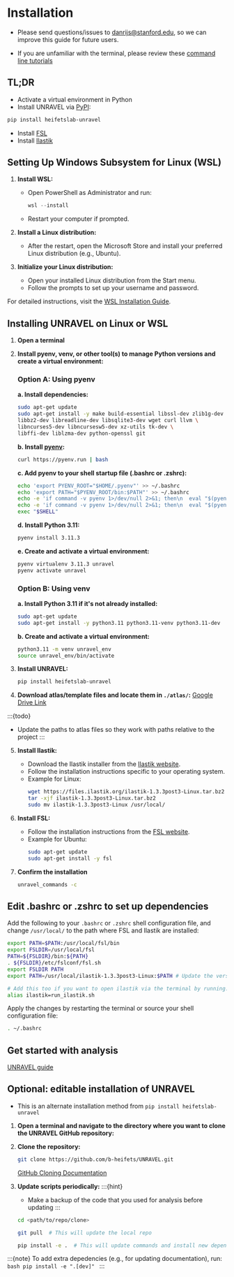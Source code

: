 # Installation

* Please send questions/issues to [danrijs@stanford.edu](mailto:danrijs@stanford.edu), so we can improve this guide for future users.

* If you are unfamiliar with the terminal, please review these [command line tutorials](https://andysbrainbook.readthedocs.io/en/latest/index.html)


## TL;DR
* Activate a virtual environment in Python
* Install UNRAVEL via [PyPI](https://pypi.org/project/heifetslab-unravel/):
```bash
pip install heifetslab-unravel
```
* Install [FSL](https://fsl.fmrib.ox.ac.uk/fsl/fslwiki/FslInstallation)
* Install [Ilastik](https://www.ilastik.org/download.html)


## Setting Up Windows Subsystem for Linux (WSL)

1. **Install WSL:**

    - Open PowerShell as Administrator and run:
      ```powershell
      wsl --install
      ```

    - Restart your computer if prompted.

2. **Install a Linux distribution:**

    - After the restart, open the Microsoft Store and install your preferred Linux distribution (e.g., Ubuntu).

3. **Initialize your Linux distribution:**

    - Open your installed Linux distribution from the Start menu.
    - Follow the prompts to set up your username and password.

For detailed instructions, visit the [WSL Installation Guide](https://docs.microsoft.com/en-us/windows/wsl/install).

## Installing UNRAVEL on Linux or WSL

1. **Open a terminal**

2. **Install pyenv, venv, or other tool(s) to manage Python versions and create a virtual environment:**

    ### Option A: Using pyenv

    **a. Install dependencies:**
    ```bash
    sudo apt-get update
    sudo apt-get install -y make build-essential libssl-dev zlib1g-dev \
    libbz2-dev libreadline-dev libsqlite3-dev wget curl llvm \
    libncurses5-dev libncursesw5-dev xz-utils tk-dev \
    libffi-dev liblzma-dev python-openssl git
    ```

    **b. Install [pyenv](https://github.com/pyenv/pyenv#installation):**
    ```bash
    curl https://pyenv.run | bash
    ```

    **c. Add pyenv to your shell startup file (.bashrc or .zshrc):**
    ```bash
    echo 'export PYENV_ROOT="$HOME/.pyenv"' >> ~/.bashrc
    echo 'export PATH="$PYENV_ROOT/bin:$PATH"' >> ~/.bashrc
    echo -e 'if command -v pyenv 1>/dev/null 2>&1; then\n  eval "$(pyenv init --path)"\nfi' >> ~/.bashrc
    echo -e 'if command -v pyenv 1>/dev/null 2>&1; then\n  eval "$(pyenv init -)"\nfi' >> ~/.bashrc
    exec "$SHELL"
    ```

    **d. Install Python 3.11:**
    ```bash
    pyenv install 3.11.3
    ```

    **e. Create and activate a virtual environment:**
    ```bash
    pyenv virtualenv 3.11.3 unravel
    pyenv activate unravel
    ```

    ### Option B: Using venv

    **a. Install Python 3.11 if it's not already installed:**
    ```bash
    sudo apt-get update
    sudo apt-get install -y python3.11 python3.11-venv python3.11-dev
    ```

    **b. Create and activate a virtual environment:**
    ```bash
    python3.11 -m venv unravel_env
    source unravel_env/bin/activate
    ```


3. **Install UNRAVEL:**
    ```bash
    pip install heifetslab-unravel
    ```

4. **Download atlas/template files and locate them in `./atlas/`:**
    [Google Drive Link](https://drive.google.com/drive/folders/1iZjQlPc2kPagnVsjWEFFObLlkSc2yRf9?usp=sharing)

:::{todo}
* Update the paths to atlas files so they work with paths relative to the project
:::

5. **Install Ilastik:**
    - Download the Ilastik installer from the [Ilastik website](https://www.ilastik.org/download.html).
    - Follow the installation instructions specific to your operating system.
    - Example for Linux:
        ```bash
        wget https://files.ilastik.org/ilastik-1.3.3post3-Linux.tar.bz2
        tar -xjf ilastik-1.3.3post3-Linux.tar.bz2
        sudo mv ilastik-1.3.3post3-Linux /usr/local/
        ```

6. **Install FSL:**
    - Follow the installation instructions from the [FSL website](https://fsl.fmrib.ox.ac.uk/fsl/fslwiki/FslInstallation).
    - Example for Ubuntu:
        ```bash
        sudo apt-get update
        sudo apt-get install -y fsl
        ```

7. **Confirm the installation**
    ```bash
    unravel_commands -c 
    ```

## Edit .bashrc or .zshrc to set up dependencies

Add the following to your `.bashrc` or `.zshrc` shell configuration file, and change `/usr/local/` to the path where FSL and Ilastik are installed:

```bash
export PATH=$PATH:/usr/local/fsl/bin
export FSLDIR=/usr/local/fsl
PATH=${FSLDIR}/bin:${PATH}
. ${FSLDIR}/etc/fslconf/fsl.sh
export FSLDIR PATH
export PATH=/usr/local/ilastik-1.3.3post3-Linux:$PATH # Update the version

# Add this too if you want to open ilastik via the terminal by running: ilastik
alias ilastik=run_ilastik.sh
```

Apply the changes by restarting the terminal or source your shell configuration file: 
```bash
. ~/.bashrc
```


## Get started with analysis 

[UNRAVEL guide](https://b-heifets.github.io/UNRAVEL/guide.html)


## Optional: editable installation of UNRAVEL

* This is an alternate installation method from `pip install heifetslab-unravel`

1. **Open a terminal and navigate to the directory where you want to clone the UNRAVEL GitHub repository:**

2. **Clone the repository:**
    ```bash
    git clone https://github.com/b-heifets/UNRAVEL.git
    ```
    [GitHub Cloning Documentation](https://docs.github.com/en/repositories/creating-and-managing-repositories/cloning-a-repository)

3. **Update scripts periodically:**
    :::{hint}
    * Make a backup of the code that you used for analysis before updating
    :::

    ```bash
    cd <path/to/repo/clone>

    git pull  # This will update the local repo

    pip install -e .  # This will update commands and install new dependencies
    ```

:::{note}
To add extra depedencies (e.g., for updating documentation), run: 
    ```bash
    pip install -e ".[dev]"
    ```
:::
